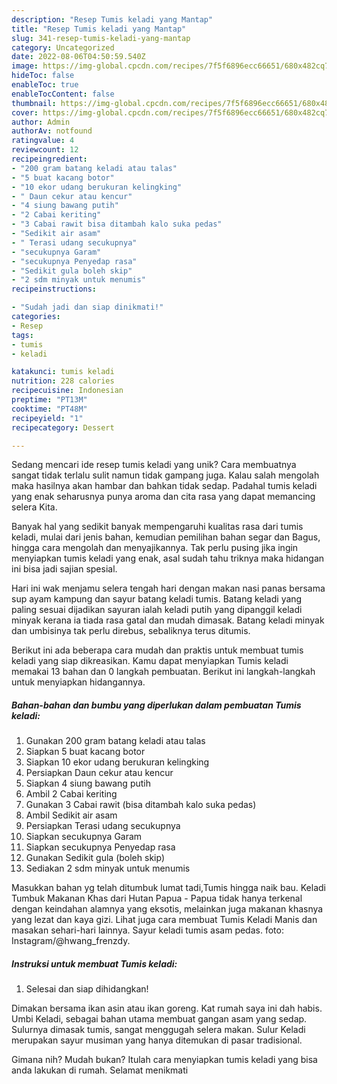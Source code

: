 ```yaml
---
description: "Resep Tumis keladi yang Mantap"
title: "Resep Tumis keladi yang Mantap"
slug: 341-resep-tumis-keladi-yang-mantap
category: Uncategorized
date: 2022-08-06T04:50:59.540Z
image: https://img-global.cpcdn.com/recipes/7f5f6896ecc66651/680x482cq70/tumis-keladi-foto-resep-utama.jpg
hideToc: false
enableToc: true
enableTocContent: false
thumbnail: https://img-global.cpcdn.com/recipes/7f5f6896ecc66651/680x482cq70/tumis-keladi-foto-resep-utama.jpg
cover: https://img-global.cpcdn.com/recipes/7f5f6896ecc66651/680x482cq70/tumis-keladi-foto-resep-utama.jpg
author: Admin
authorAv: notfound
ratingvalue: 4
reviewcount: 12
recipeingredient:
- "200 gram batang keladi atau talas"
- "5 buat kacang botor"
- "10 ekor udang berukuran kelingking"
- " Daun cekur atau kencur"
- "4 siung bawang putih"
- "2 Cabai keriting"
- "3 Cabai rawit bisa ditambah kalo suka pedas"
- "Sedikit air asam"
- " Terasi udang secukupnya"
- "secukupnya Garam"
- "secukupnya Penyedap rasa"
- "Sedikit gula boleh skip"
- "2 sdm minyak untuk menumis"
recipeinstructions:

- "Sudah jadi dan siap dinikmati!"
categories:
- Resep
tags:
- tumis
- keladi

katakunci: tumis keladi 
nutrition: 228 calories
recipecuisine: Indonesian
preptime: "PT13M"
cooktime: "PT48M"
recipeyield: "1"
recipecategory: Dessert

---
```





Sedang mencari ide resep tumis keladi yang unik? Cara membuatnya sangat tidak terlalu sulit namun tidak gampang juga. Kalau salah mengolah maka hasilnya akan hambar dan bahkan tidak sedap. Padahal tumis keladi yang enak seharusnya punya aroma dan cita rasa yang dapat memancing selera Kita.





Banyak hal yang sedikit banyak mempengaruhi kualitas rasa dari tumis keladi, mulai dari jenis bahan, kemudian pemilihan bahan segar dan Bagus, hingga cara mengolah dan menyajikannya. Tak perlu pusing jika ingin menyiapkan tumis keladi yang enak,      asal sudah tahu triknya maka hidangan ini bisa jadi sajian spesial.














Hari ini wak menjamu selera tengah hari dengan makan nasi panas bersama sup ayam kampung dan sayur batang keladi tumis. Batang keladi yang paling sesuai dijadikan sayuran ialah keladi putih yang dipanggil keladi minyak kerana ia tiada rasa gatal dan mudah dimasak. Batang keladi minyak dan umbisinya tak perlu direbus, sebaliknya terus ditumis.






Berikut ini ada beberapa cara mudah dan praktis untuk membuat tumis keladi yang siap dikreasikan. Kamu dapat menyiapkan Tumis keladi memakai 13 bahan dan 0 langkah pembuatan. Berikut ini langkah-langkah untuk menyiapkan hidangannya.

<!--inarticleads1-->

##### Bahan-bahan dan bumbu yang diperlukan dalam pembuatan Tumis keladi:

1. Gunakan 200 gram batang keladi atau talas
1. Siapkan 5 buat kacang botor
1. Siapkan 10 ekor udang berukuran kelingking
1. Persiapkan  Daun cekur atau kencur
1. Siapkan 4 siung bawang putih
1. Ambil 2 Cabai keriting
1. Gunakan 3 Cabai rawit (bisa ditambah kalo suka pedas)
1. Ambil Sedikit air asam
1. Persiapkan  Terasi udang secukupnya
1. Siapkan secukupnya Garam
1. Siapkan secukupnya Penyedap rasa
1. Gunakan Sedikit gula (boleh skip)
1. Sediakan 2 sdm minyak untuk menumis


Masukkan bahan yg telah ditumbuk lumat tadi,Tumis hingga naik bau. Keladi Tumbuk Makanan Khas dari Hutan Papua - Papua tidak hanya terkenal dengan keindahan alamnya yang eksotis, melainkan juga makanan khasnya yang lezat dan kaya gizi. Lihat juga cara membuat Tumis Keladi Manis dan masakan sehari-hari lainnya. Sayur keladi tumis asam pedas. foto: Instagram/@hwang_frenzdy. 

<!--inarticleads2-->

##### Instruksi untuk membuat Tumis keladi:


1. Selesai dan siap dihidangkan!

Dimakan bersama ikan asin atau ikan goreng. Kat rumah saya ini dah habis. Umbi Keladi, sebagai bahan utama membuat gangan asam yang sedap. Sulurnya dimasak tumis, sangat menggugah selera makan. Sulur Keladi merupakan sayur musiman yang hanya ditemukan di pasar tradisional. 

Gimana nih? Mudah bukan? Itulah cara menyiapkan tumis keladi yang bisa anda lakukan di rumah. Selamat menikmati
